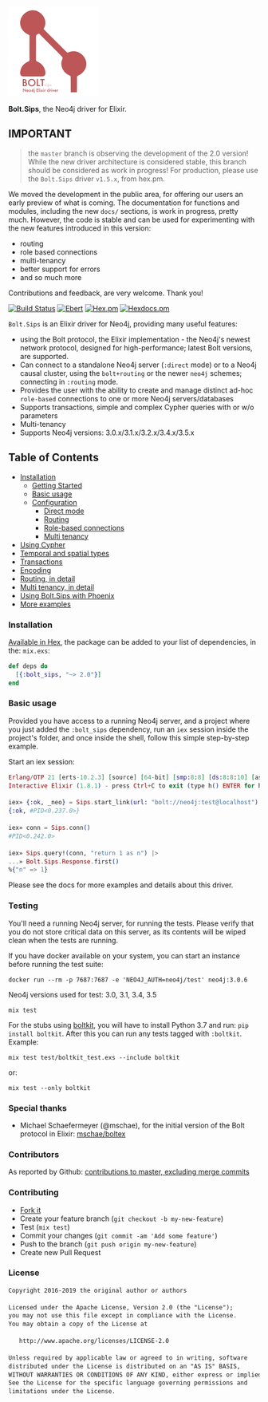 ![](docs/icon-60x60@3x.png)

**Bolt.Sips**, the Neo4j driver for Elixir.

## IMPORTANT

> the `master` branch is observing the development of the 2.0 version! While the new driver architecture is considered stable, this branch should be considered as work in progress! For production, please use the `Bolt.Sips` driver `v1.5.x`, from hex.pm.

We moved the development in the public area, for offering our users an early preview of what is coming. The documentation for functions and modules, including the new `docs/` sections, is work in progress, pretty much. However, the code is stable and can be used for experimenting with the new features introduced in this version:

- routing
- role based connections
- multi-tenancy
- better support for errors
- and so much more

Contributions and feedback, are very welcome. Thank you!

[![Build Status](https://travis-ci.org/florinpatrascu/bolt_sips.svg?branch=master)](https://travis-ci.org/florinpatrascu/bolt_sips)
[![Ebert](https://ebertapp.io/github/florinpatrascu/bolt_sips.svg)](https://ebertapp.io/github/florinpatrascu/bolt_sips)
[![Hex.pm](https://img.shields.io/hexpm/dt/bolt_sips.svg?maxAge=2592000)](https://hex.pm/packages/bolt_sips)
[![Hexdocs.pm](https://img.shields.io/badge/api-hexdocs-brightgreen.svg)](https://hexdocs.pm/bolt_sips)

`Bolt.Sips` is an Elixir driver for Neo4j, providing many useful features:

- using the Bolt protocol, the Elixir implementation - the Neo4j's newest network protocol, designed for high-performance; latest Bolt versions, are supported.
- Can connect to a standalone Neo4j server (`:direct` mode) or to a Neo4j causal cluster, using the `bolt+routing` or the newer `neo4j` schemes; connecting in `:routing` mode.
- Provides the user with the ability to create and manage distinct ad-hoc `role-based` connections to one or more Neo4j servers/databases
- Supports transactions, simple and complex Cypher queries with or w/o parameters
- Multi-tenancy
- Supports Neo4j versions: 3.0.x/3.1.x/3.2.x/3.4.x/3.5.x

## Table of Contents

- [Installation](#installation)
  - [Getting Started](docs/getting-started.md#Starting-the-Driver)
  - [Basic usage](docs/getting-started.md#usage)
  - [Configuration](docs/features/configuration.md)
    - [Direct mode](docs/features/configuration.md#direct-mode)
    - [Routing](docs/features/configuration#routing-mode)
    - [Role-based connections](docs/features/configuration#role-based-connections)
    - [Multi tenancy](docs/features/configuration#multi-tenancy)
- [Using Cypher](docs/features/using-cypher.md)
- [Temporal and spatial types](docs/features/using-temporal-and-spatial-types.md)
- [Transactions](docs/features/about-transactions.md)
- [Encoding](docs/features/about-encoding.md)
- [Routing, in detail](docs/features/routing.md)
- [Multi tenancy, in detail](docs/features/multi-tenancy.md)
- [Using Bolt.Sips with Phoenix](docs/features/using-with-phoenix.md)
- [More examples](docs/examples/readme.md)

### Installation

[Available in Hex](https://hex.pm/packages/bolt_sips), the package can be added to your list of dependencies, in the: `mix.exs`:

```elixir
def deps do
  [{:bolt_sips, "~> 2.0"}]
end
```

### Basic usage

Provided you have access to a running Neo4j server, and a project where you just added the `:bolt_sips` dependency, run an `iex` session inside the project's folder, and once inside the shell, follow this simple step-by-step example.

Start an iex session:

```elixir
Erlang/OTP 21 [erts-10.2.3] [source] [64-bit] [smp:8:8] [ds:8:8:10] [async-threads:1] [hipe]
Interactive Elixir (1.8.1) - press Ctrl+C to exit (type h() ENTER for help)

iex» {:ok, _neo} = Sips.start_link(url: "bolt://neo4j:test@localhost")
{:ok, #PID<0.237.0>}

iex» conn = Sips.conn()
#PID<0.242.0>

iex» Sips.query!(conn, "return 1 as n") |>
...» Bolt.Sips.Response.first()
%{"n" => 1}
```

Please see the docs for more examples and details about this driver.

### Testing

You'll need a running Neo4j server, for running the tests. Please verify that you do not store critical data on this server, as its contents will be wiped clean when the tests are running.

If you have docker available on your system, you can start an instance before running the test suite:

```shell
docker run --rm -p 7687:7687 -e 'NEO4J_AUTH=neo4j/test' neo4j:3.0.6
```

Neo4j versions used for test: 3.0, 3.1, 3.4, 3.5

```shell
mix test
```

For the stubs using [boltkit](https://github.com/neo4j-drivers/boltkit/), you will have to install Python 3.7 and run: `pip install boltkit`. After this you can run any tests tagged with `:boltkit`. Example:

```shell
mix test test/boltkit_test.exs --include boltkit
```

or:

```shell
mix test --only boltkit
```

### Special thanks

- Michael Schaefermeyer (@mschae), for the initial version of the Bolt protocol in Elixir: [mschae/boltex](https://github.com/mschae/boltex)

### Contributors

As reported by Github: [contributions to master, excluding merge commits](https://github.com/florinpatrascu/bolt_sips/graphs/contributors)

### Contributing

- [Fork it](https://github.com/florinpatrascu/bolt_sips/fork)
- Create your feature branch (`git checkout -b my-new-feature`)
- Test (`mix test`)
- Commit your changes (`git commit -am 'Add some feature'`)
- Push to the branch (`git push origin my-new-feature`)
- Create new Pull Request

### License

```txt
Copyright 2016-2019 the original author or authors

Licensed under the Apache License, Version 2.0 (the "License");
you may not use this file except in compliance with the License.
You may obtain a copy of the License at

   http://www.apache.org/licenses/LICENSE-2.0

Unless required by applicable law or agreed to in writing, software
distributed under the License is distributed on an "AS IS" BASIS,
WITHOUT WARRANTIES OR CONDITIONS OF ANY KIND, either express or implied.
See the License for the specific language governing permissions and
limitations under the License.
```
